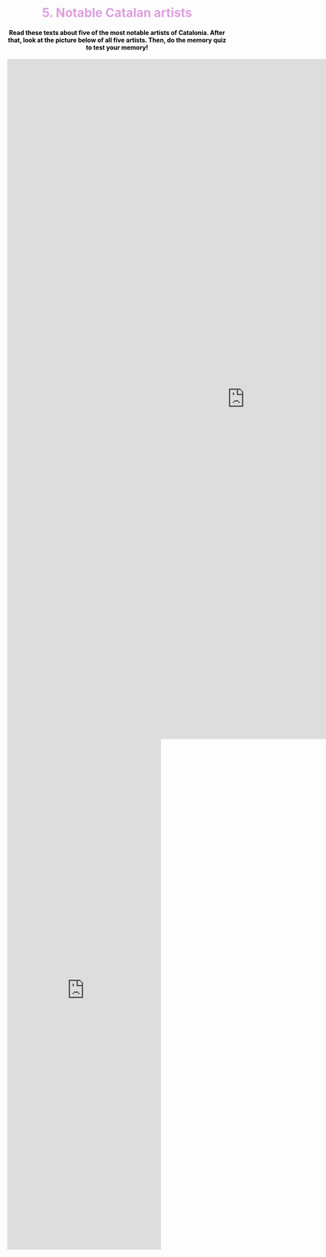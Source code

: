 <h1 style="color:plum;" align="center">5. Notable Catalan artists</h1>

<h4 style="color:black;" align="center">Read these texts about five of the most notable artists of Catalonia. After that, look at the picture below of all five artists. Then, do the memory quiz to test your memory!</h4>

<iframe src="https://h5p.org/h5p/embed/475234" width="1090" height="1560" frameborder="0" allowfullscreen="allowfullscreen"></iframe><script src="https://h5p.org/sites/all/modules/h5p/library/js/h5p-resizer.js" charset="UTF-8"></script>


<iframe src="https://h5p.org/h5p/embed/475097" width="70%" height="1171" frameborder="0" allowfullscreen="allowfullscreen"></iframe><script src="https://h5p.org/sites/all/modules/h5p/library/js/h5p-resizer.js" charset="UTF-8"></script>
